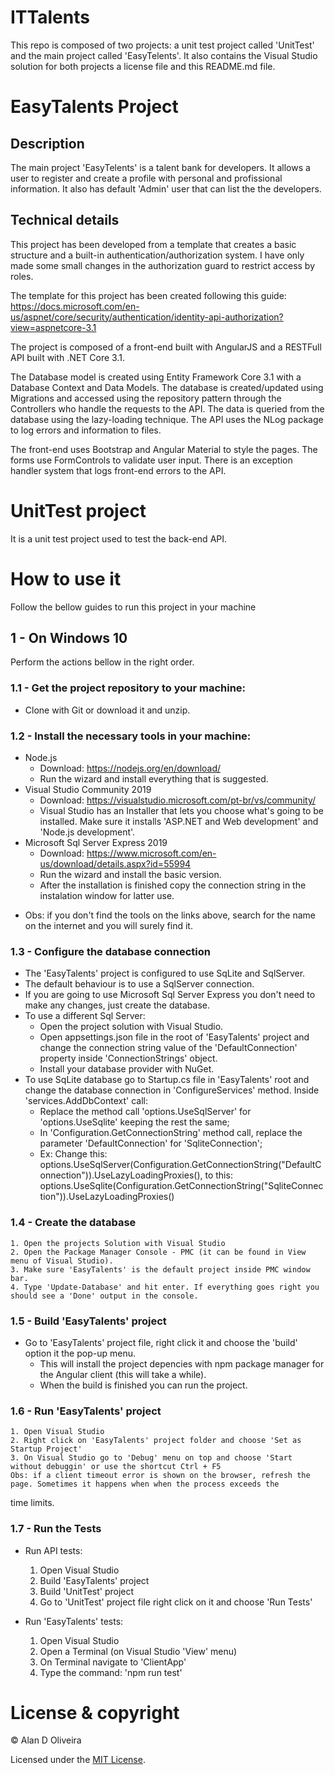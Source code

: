 # ITTalents

This repo is composed of two projects: a unit test project called 'UnitTest' and the main project called
'EasyTelents'. It also contains the Visual Studio solution for both projects a license file and this README.md file.


# EasyTalents Project

## Description
The main project 'EasyTelents' is a talent bank for developers. It allows a user to register and create a profile with personal and profissional information.
It also has default 'Admin' user that can list the the developers.


## Technical details

This project has been developed from a template that creates a basic structure and a built-in authentication/authorization system.
I have only made some small changes in the authorization guard to restrict access by roles.

The template for this project has been created following this guide:
https://docs.microsoft.com/en-us/aspnet/core/security/authentication/identity-api-authorization?view=aspnetcore-3.1

The project is composed of a front-end built with AngularJS and a RESTFull API built with .NET Core 3.1.

The Database model is created using Entity Framework Core 3.1 with a Database Context and Data Models.
The database is created/updated using Migrations and accessed using the repository pattern through the Controllers 
who handle the requests to the API.
The data is queried from the database using the lazy-loading technique.
The API uses the NLog package to log errors and information to files.

The front-end uses Bootstrap and Angular Material to style the pages. The forms use FormControls to validate user input.
There is an exception handler system that logs front-end errors to the API.

# UnitTest project

It is a unit test project used to test the back-end API.


# How to use it

Follow the bellow guides to run this project in your machine


## 1 - On Windows 10

Perform the actions bellow in the right order.


### 1.1 - Get the project repository to your machine:

- Clone with Git or download it and unzip.


### 1.2 - Install the necessary tools in your machine:

- Node.js
	- Download: https://nodejs.org/en/download/
	- Run the wizard and install everything that is suggested.
- Visual Studio Community 2019
	- Download: https://visualstudio.microsoft.com/pt-br/vs/community/
	- Visual Studio has an Installer that lets you choose what's going to be installed. Make sure it installs 'ASP.NET and Web development'
and 'Node.js development'.
- Microsoft Sql Server Express 2019
	- Download: https://www.microsoft.com/en-us/download/details.aspx?id=55994
	- Run the wizard and install the basic version.
	- After the installation is finished copy the connection string in the instalation window for latter use.
* Obs: if you don't find the tools on the links above, search for the name on the internet and you will surely find it.


### 1.3 - Configure the database connection

- The 'EasyTalents' project is configured to use SqLite and SqlServer.
- The default behaviour is to use a SqlServer connection.
- If you are going to use Microsoft Sql Server Express you don't need to make any changes, just create the database.
- To use a different Sql Server:
	- Open the project solution with Visual Studio.
	- Open appsettings.json file in the root of 'EasyTalents' project and change the connection string value of
the 'DefaultConnection' property inside 'ConnectionStrings' object.
	- Install your database provider with NuGet.
- To use SqLite database go to Startup.cs file in 'EasyTalents' root and change the database connection in 'ConfigureServices' method.
Inside 'services.AddDbContext' call:
	- Replace the method call 'options.UseSqlServer' for 'options.UseSqlite' keeping the rest the same;
	- In 'Configuration.GetConnectionString' method call, replace the parameter 'DefaultConnection' for 'SqliteConnection';
	- Ex: 
		Change this: options.UseSqlServer(Configuration.GetConnectionString("DefaultConnection")).UseLazyLoadingProxies(),
		to this: options.UseSqlite(Configuration.GetConnectionString("SqliteConnection")).UseLazyLoadingProxies()


### 1.4 - Create the database
	1. Open the projects Solution with Visual Studio
	2. Open the Package Manager Console - PMC (it can be found in View menu of Visual Studio).
	3. Make sure 'EasyTalents' is the default project inside PMC window bar.
	4. Type 'Update-Database' and hit enter. If everything goes right you should see a 'Done' output in the console.


### 1.5 - Build 'EasyTalents' project
- Go to 'EasyTalents' project file, right click it and choose the 'build' option it the pop-up menu.
	- This will install the project depencies with npm package manager for the Angular client (this will take a while).
	- When the build is finished you can run the project.


### 1.6 - Run 'EasyTalents' project

	1. Open Visual Studio
	2. Right click on 'EasyTalents' project folder and choose 'Set as Startup Project'
	3. On Visual Studio go to 'Debug' menu on top and choose 'Start without debuggin' or use the shortcut Ctrl + F5
	Obs: if a client timeout error is shown on the browser, refresh the page. Sometimes it happens when when the process exceeds the
time limits.


### 1.7 - Run the Tests

- Run API tests:
	1. Open Visual Studio
	2. Build 'EasyTalents' project
	3. Build 'UnitTest' project
	4. Go to 'UnitTest' project file right click on it and choose 'Run Tests'

- Run 'EasyTalents' tests:
	1. Open Visual Studio
	2. Open a Terminal (on Visual Studio 'View' menu)
	3. On Terminal navigate to 'ClientApp'
	4. Type the command: 'npm run test'


# License & copyright

© Alan D Oliveira

Licensed under the [MIT License](LICENSE.txt).


